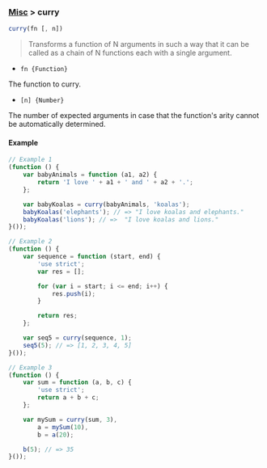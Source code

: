 ### [Misc](../) > curry

```js
curry(fn [, n])
```
> Transforms a function of N arguments in such a way that it can
be called as a chain of N functions each with a single argument.

- <code>fn {Function}</code>

The function to curry.

- <code>[n] {Number}</code>

The number of expected arguments in case that the function's arity cannot be automatically determined.

#### Example
```js
// Example 1
(function () {
    var babyAnimals = function (a1, a2) {
        return 'I love ' + a1 + ' and ' + a2 + '.';
    };

    var babyKoalas = curry(babyAnimals, 'koalas');
    babyKoalas('elephants'); // => "I love koalas and elephants."
    babyKoalas('lions'); // =>  "I love koalas and lions."
}());

// Example 2
(function () {
    var sequence = function (start, end) {
        'use strict';
        var res = [];

        for (var i = start; i <= end; i++) {
            res.push(i);
        }

        return res;
    };

    var seq5 = curry(sequence, 1);
    seq5(5); // => [1, 2, 3, 4, 5]
}());

// Example 3
(function () {
    var sum = function (a, b, c) {
        'use strict';
        return a + b + c;
    };

    var mySum = curry(sum, 3),
        a = mySum(10),
        b = a(20);

    b(5); // => 35
}());
```
